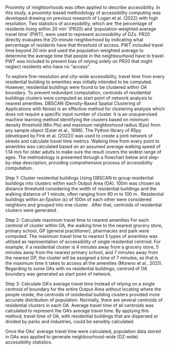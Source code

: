 Proximity of neighborhoods was often applied to describe accessibility. In this study, a proximity-based methodology of accessibility computing was developed drawing on previous research of Logan et al. (2022) with high resolution. Two statistics of accessibility, which are ‘the percentage of residents living within 20 min’ (PR20) and ‘population-weighted average travel time’ (PWT), were used to represent accessibility of DZs. PR20 directly evaluates the 20-minute neighborhood by indicating what percentage of residents have that threshold of access. PWT included travel time beyond 20 min and used the population-weighted average to determine the average time that people in the neighbourhood have to travel. PWT was included to prevent bias of relying solely on PR20 that might neglect residents who have no “access”.

To explore fine-resolution and city-wide accessibility, travel time from every residential building to amenities was initially intended to be computed. However, residential buildings were found to be clustered within OA boundary. To prevent redundant computation, centroids of residential buildings clusters were computed as start point of network analysis to nearest amenities. DBSCAN (Density-Based Spatial Clustering of Applications with Noise) is an effective method for clustering analysis which does not require a specific input number of cluster. It is an unsupervised machine learning method identifying the clusters based on minimum density threshold (Min Pts) and maximum neighborhood radius (Eps) from any sample object (Ester et al., 1996). The Python library of R5py (developed by Fink et al. (2022)) was used to create a joint network of streets and calculate travel time metrics. Walking time from every point to amenities was calculated based on an assumed average walking speed of 1.14 m/s for older adults to make sure the result covers the widest range of ages. The methodology is presented through a flowchart below and step-by-step description, providing comprehensive process of accessibility computation.

Step 1: Cluster residential buildings
Using DBSCAN to group residential buildings into clusters within each Output Area (OA). 100m was chosen as distance threshold considering the width of residential buildings and the walking distance of 1 minute, often ranging from 60 m to 100 m . Residential buildings within an Epsilon (ε) of 100m of each other were considered neighbors and grouped into one cluster . After that, centroids of residential clusters were generated .

Step 2: Calculate maximum travel time to nearest amenities
For each centroid of cluster within OA, the walking time to the nearest grocery store, primary school, GP (general practitioner), pharmacies and park were computed. The maximum travel time to nearest 5 types of amenities was utilized as representation of accessibility of single residential centroid. For example, if a residential cluster is 4 minutes away from a grocery store, 5 minutes away from the nearest primary school, and 7 minutes away from the nearest GP, the cluster will be assigned a time of 7 minutes, as that is the maximum time it takes to access all the amenities (Moreno et al., 2021). Regarding to some OAs with no residential buildings, centroid of OA boundary was generated as start point of network. 

Step 3: Calculate OA's average travel time
Instead of relying on a single centroid of boundary for the entire Output Area without locating where the people reside, the centroids of residential building clusters provided more accurate distribution of population. Normally, there are several centroids of residential clusters in each OA. Average travel time of all centroids was calculated to represent the OA’s average travel time. By applying this method, travel time of OA, with residential buildings that are dispersed or divided by parks and industries, could be sensibly calculated.

Once the OAs’ average travel time were calculated, population data stored in OAs was applied to generate neighbourhood-wide (DZ-wide) accessibility statistics.

